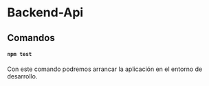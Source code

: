 # Backend-Api

## Comandos

#### `npm test`

Con este comando podremos arrancar la aplicación en el entorno de desarrollo.
